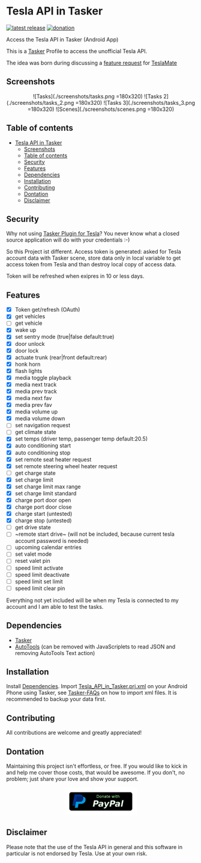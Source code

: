 # Tesla API in Tasker

[![latest release](https://img.shields.io/github/v/release/JakobLichterfeld/Tesla_API_in_Tasker)](https://github.com/JakobLichterfeld/Tesla_API_in_Tasker/releases/latest)
[![donation](https://img.shields.io/badge/Donate-PayPal-informational.svg?logo=paypal)](https://www.paypal.com/cgi-bin/webscr?cmd=_s-xclick&hosted_button_id=4GWXFMNWKC7UL&source=url)

Access the Tesla API in Tasker (Android App)

This is a [Tasker](https://play.google.com/store/apps/details?id=net.dinglisch.android.taskerm) Profile to access the unofficial Tesla API.

The idea was born during discussing a [feature request](https://github.com/adriankumpf/teslamate/issues/156) for [TeslaMate](https://github.com/adriankumpf/teslamate)

## Screenshots

<p align="center">
  ![Tasks](./screenshots/tasks.png =180x320)
  ![Tasks 2](./screenshots/tasks_2.png =180x320)
  ![Tasks 3](./screenshots/tasks_3.png =180x320)
  ![Scenes](./screenshots/scenes.png =180x320)
</p>

## Table of contents

- [Tesla API in Tasker](#tesla-api-in-tasker)
  - [Screenshots](#screenshots)
  - [Table of contents](#table-of-contents)
  - [Security](#security)
  - [Features](#features)
  - [Dependencies](#dependencies)
  - [Installation](#installation)
  - [Contributing](#contributing)
  - [Dontation](#dontation)
  - [Disclaimer](#disclaimer)

## Security

Why not using [Tasker Plugin for Tesla](https://play.google.com/store/apps/details?id=com.crazydog.teslatasker)? You never know what a closed source application will do with your credentials :-)

So this Project ist different.
Access token is generated: asked for Tesla account data with Tasker scene, store data only in local variable to get access token from Tesla and than destroy local copy of access data.

Token will be refreshed when exipres in 10 or less days.

## Features

- [x] Token get/refresh (OAuth)
- [x] get vehicles
- [ ] get vehicle
- [x] wake up
- [x] set sentry mode (true|false default:true)
- [x] door unlock
- [x] door lock
- [x] actuate trunk (rear|front default:rear)
- [x] honk horn
- [x] flash lights
- [x] media toggle playback
- [x] media next track
- [x] media prev track
- [x] media next fav
- [x] media prev fav
- [x] media volume up
- [x] media volume down
- [ ] set navigation request
- [ ] get climate state
- [x] set temps (driver temp, passenger temp default:20.5)
- [x] auto conditioning start
- [x] auto conditioning stop
- [x] set remote seat heater request
- [x] set remote steering wheel heater request
- [ ] get charge state
- [x] set charge limit
- [x] set charge limit max range
- [x] set charge limit standard
- [x] charge port door open
- [x] charge port door close
- [x] charge start (untested)
- [x] charge stop (untested)
- [ ] get drive state
- [ ] ~remote start drive~ (will not be included, because current tesla account password is needed)
- [ ] upcoming calendar entries
- [ ] set valet mode
- [ ] reset valet pin
- [ ] speed limit activate
- [ ] speed limit deactivate
- [ ] speed limit set limit
- [ ] speed limit clear pin

Everything not yet included will be when my Tesla is connected to my account and I am able to test the tasks.

## Dependencies

- [Tasker](https://play.google.com/store/apps/details?id=net.dinglisch.android.taskerm)
- [AutoTools](https://play.google.com/store/apps/details?id=com.joaomgcd.autotools) (can be removed with JavaScriplets to read JSON and removing AutoTools Text action)

## Installation

Install [Dependencies](#dependencies). Import [Tesla_API_in_Tasker.prj.xml](https://github.com/JakobLichterfeld/Tesla_API_in_Tasker/blob/master/Tesla_API_in_Tasker.prj.xml) on your Android Phone using Tasker, see [Tasker-FAQs](https://tasker.joaoapps.com/userguide/en/faqs/faq-how.html#q) on how to import xml files.
It is recommended to backup your data first.

## Contributing

All contributions are welcome and greatly appreciated!

## Dontation

Maintaining this project isn't effortless, or free. If you would like to kick in and help me cover those costs, that would be awesome. If you don't, no problem; just share your love and show your support.
<p align="center">
  <a href="https://www.paypal.com/cgi-bin/webscr?cmd=_s-xclick&hosted_button_id=4GWXFMNWKC7UL&source=url">
    <img src="screenshots/paypal-donate-button.png" alt="Donate with PayPal" />
  </a>
</p>

## Disclaimer

Please note that the use of the Tesla API in general and this software in particular is not endorsed by Tesla. Use at your own risk.
